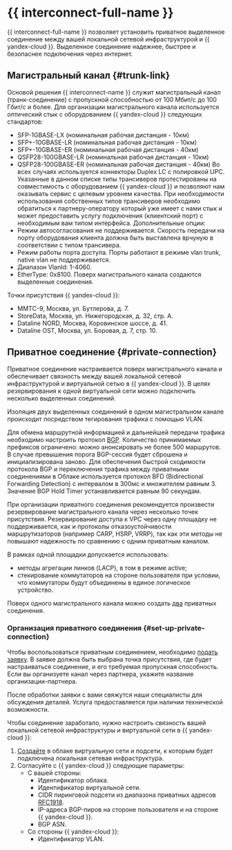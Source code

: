 # {{ interconnect-full-name }}

{{ interconnect-full-name }} позволяет установить приватное выделенное соединение между вашей локальной сетевой инфраструктурой и {{ yandex-cloud }}. Выделенное соединение надежнее, быстрее и безопаснее подключения через интернет.

## Магистральный канал {#trunk-link}

Основой решения {{ interconnect-name }} служит магистральный канал (транк-соединение) с пропускной способностью от 100 Мбит/с до 100 Гбит/с и более. Для организации магистрального канала используется оптический стык с оборудованием {{ yandex-cloud }} следующих стандартов:
* SFP-1GBASE-LX (номинальная рабочая дистанция - 10км)
* SFP+-10GBASE-LR (номинальная рабочая дистанция - 10км)
* SFP+-10GBASE-ER (номинальная рабочая дистанция - 40км)
* QSFP28-100GBASE-LR (номинальная рабочая дистанция - 10км)
* QSFP28-100GBASE-ER (номинальная рабочая дистанция - 40км)
Во всех случаях используется коннекторы Duplex LC с полировкой UPC.
Указанные в данном списке типы трансиверов протестированы на совместимость с оборудованием {{ yandex-cloud }} и позволяют нам оказывать сервис с целевым уровнем качества. При необходимости использования собственных типов трансиверов необходимо обратиться к партнеру-оператору который уже имеет с нами стык и может предоставить услугу подключения (клиентский порт) с необходимым вам типом интерфейса.
Дополнительные опции:
* Режим автосогласования не поддерживается. Скорость передачи на порту оборудования клиента должна быть выставлена врчуную в соответствии с типом трансивера.
* Режим работы порта доступа. Порты работают в режиме vlan trunk, native vlan не поддерживается.
* Диапазон VlanId: 1-4060.
* EtherType: 0x8100.
Поверх магистрального канала создаются выделенные соединения.

Точки присутствия {{ yandex-cloud }}:
* ММТС-9, Москва, ул. Бутлерова, д. 7.
* StoreData, Москва, ул. Нижегородская, д. 32, стр. А.
* Dataline NORD, Москва, Коровинское шоссе, д. 41.
* Dataline OST, Москва, ул. Боровая, д. 7, стр. 10.

## Приватное соединение {#private-connection}

Приватное соединение настраивается поверх магистрального канала и обеспечивает связность между вашей локальной сетевой инфраструктурой и виртуальной сетью в {{ yandex-cloud }}. В целях резервирования к одной виртуальной сети можно подключить несколько выделенных соединений.

Изоляция двух выделенных соединений в одном магистральном канале происходит посредством тегирования трафика с помощью VLAN.

Для обмена маршрутной информацией и дальнейшей передачи трафика необходимо настроить протокол [BGP](https://ru.wikipedia.org/wiki/Border_Gateway_Protocol). Количество принимаемых префиксов ограничено: можно анонсировать не более 500 маршрутов. В случае превышения порога BGP-сессия будет сброшена и инициализирована заново.
Для обеспечения быстрой сходимости протокола BGP и переключения трафика между приватными соединениями в Облаке используется протокол BFD (Bidirectional Forwarding Detection) c интервалом в 300мс и множителем равным 3. 
Значение BGP Hold Timer устанавливается равным 90 секундам.

При организации приватного соединения рекомендуется произвести резервирование магистрального канала через несколько точек присутствия. Резервирование доступа к VPC через одну площадку не поддерживается, как и протоколы отказоустойчивости маршрутизаторов (например CARP, HSRP, VRRP), так как эти методы не повышают надежность по сравнению с одним приватным каналом.

В рамках одной площадки допускается использовать:
* методы агрегации линков (LACP), в том в режиме active;
* стекирование коммутаторов на стороне пользователя при условии, что коммутаторы будут объединены в единое логическое устройство.

Поверх одного магистрального канала можно создать [два](../concepts/limits.md#yandex-cloud-interconnect) приватных соединения.

### Организация приватного соединения {#set-up-private-connection}

Чтобы воспользоваться приватным соединением, необходимо [подать заявку](https://cloud.yandex.ru/services/interconnect#interconnect-form). В заявке должна быть выбрана точка присутствия, где будет настраиваться соединение, и его требуемая пропускная способность. Если вы организуете канал через партнера, укажите название организации-партнера.

После обработки заявки с вами свяжутся наши специалисты для обсуждения деталей. Услуга предоставляется при наличии технической возможности. 

Чтобы соединение заработало, нужно настроить связность вашей локальной сетевой инфраструктуры и виртуальной сети в {{ yandex-cloud }}:

1. [Создайте](../quickstart.md) в облаке виртуальную сети и подсети, к которым будет подключена локальная сетевая инфраструктура.
1. Согласуйте с {{ yandex-cloud }} следующие параметры:
   * С вашей стороны: 
     * Идентификатор облака.
     * Идентификатор виртуальной сети.
     * CIDR пиринговой подсети из диапазона приватных адресов [RFC1918](https://tools.ietf.org/html/rfc1918).
     * IP-адреса BGP-пиров на стороне пользователя и на стороне {{ yandex-cloud }}.
     * BGP ASN.
   * Со стороны {{ yandex-cloud }}:
     * Идентификатор VLAN.
